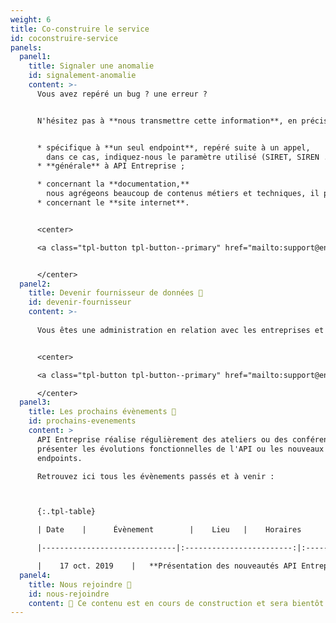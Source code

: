 ```yaml
---
weight: 6
title: Co-construire le service
id: coconstruire-service
panels:
  panel1:
    title: Signaler une anomalie
    id: signalement-anomalie
    content: >-
      Vous avez repéré un bug ? une erreur ?


      N'hésitez pas à **nous transmettre cette information**, en précisant s'il s'agit d'une anomalie :


      * spécifique à **un seul endpoint**, repéré suite à un appel,
        dans ce cas, indiquez-nous le paramètre utilisé (SIRET, SIREN ...) ;
      * **générale** à API Entreprise ;

      * concernant la **documentation,**
        nous agrégeons beaucoup de contenus métiers et techniques, il peut arriver qu'une erreur se soit glissée, ou bien que la documentation n'ait pas été mise à jour suffisamment rapidement. Précisez-nous autant que possible l'emplacement du bug avec une capture d'écran par exemple. Indiquez-nous si possible la version de votre navigateur ;
      * concernant le **site internet**.


      <center>

      <a class="tpl-button tpl-button--primary" href="mailto:support@entreprise.api.gouv.fr?subject=Signalement d'un bug">Signaler un bug ou une erreur</a>


      </center>
  panel2:
    title: Devenir fournisseur de données 📂
    id: devenir-fournisseur
    content: >-
      
      Vous êtes une administration en relation avec les entreprises et les associations ? Vous avez des données et souhaitez les faire circuler inter-administration dans le cadre du "Dîtes-le-nous-une fois" ?


      <center>

      <a class="tpl-button tpl-button--primary" href="mailto:support@entreprise.api.gouv.fr?subject=Devenir fournisseur de données chez API Entreprise">Contactez-nous !</a>

      </center>
  panel3:
    title: Les prochains évènements 📆
    id: prochains-evenements
    content: >
      API Entreprise réalise régulièrement des ateliers ou des conférences pour
      présenter les évolutions fonctionnelles de l'API ou les nouveaux
      endpoints.

      Retrouvez ici tous les évènements passés et à venir : 



      {:.tpl-table}

      | Date    |      Évènement        |    Lieu   |    Horaires      |  Annexes    |    

      |------------------------------|:------------------------:|:-----------------------------------------:|:-------------------:|:-------------------:|

      |    17 oct. 2019    |   **Présentation des nouveautés API Entreprise**<br>Évolutions réglementaires, nouvelles données disponibles...  |  DINUM, 20 avenue de Ségur, 75007 Paris  |  14:00-17:00        |   /    | 
  panel4:
    title: Nous rejoindre 💼
    id: nous-rejoindre
    content: 🚧 Ce contenu est en cours de construction et sera bientôt disponible. 🚧
---
```

